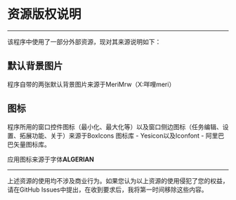 # 资源版权说明

---

该程序中使用了一部分外部资源，现对其来源说明如下：

## 默认背景图片

程序自带的两张默认背景图片来源于<a class="externalLink" onclick="openExtarnalUrl('https://www.meri-mrw.com/')">MeriMrw</a>（<a class="externalLink" onclick="openExtarnalUrl('https://x.com/meri_mrw')">X:咩哩meri</a>）

## 图标

程序所用的窗口控件图标（最小化、最大化等）以及窗口侧边图标（任务编辑、设置、拓展功能、关于）来源于<a class="externalLink" onclick="openExtarnalUrl('https://yesicon.app')">BoxIcons 图标库 - Yesicon</a>以及<a class="externalLink" onclick="openExtarnalUrl('https://www.iconfont.cn/')">Iconfont - 阿里巴巴矢量图标库</a>。

应用图标来源于字体**ALGERIAN**

---

上述资源的使用均不涉及商业行为。如果您认为以上资源的使用侵犯了您的权益，请在<a class="externalLink" onclick="openExtarnalUrl('https://github.com/LemCAE/TaskList_Electron/issues')">GitHub Issues</a>中提出，在收到要求后，我将第一时间移除这些内容。